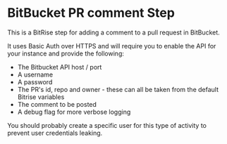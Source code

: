 # BitBucket PR comment Step

This is a BitRise step for adding a comment to a pull request in BitBucket.

It uses Basic Auth over HTTPS and will require you to enable the API for your instance and provide the following:

* The Bitbucket API host / port
* A username
* A password
* The PR's id, repo and owner - these can all be taken from the default Bitrise variables
* The comment to be posted
* A debug flag for more verbose logging

You should probably create a specific user for this type of activity to prevent user credentials leaking.
